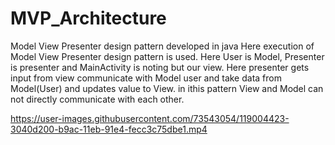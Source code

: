 # MVP_Architecture
Model View Presenter design pattern developed in java
Here execution of Model View Presenter design pattern is used.
Here User is Model, Presenter is presenter and MainActivity is noting but our view.
Here presenter gets input from view communicate with Model user and take data from Model(User) and updates value to View.
in ithis pattern View and Model can not directly communicate with each other.

https://user-images.githubusercontent.com/73543054/119004423-3040d200-b9ac-11eb-91e4-fecc3c75dbe1.mp4



